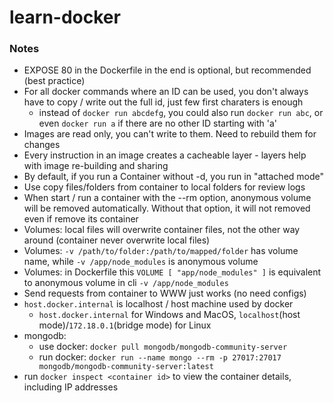 # learn-docker

### Notes
- EXPOSE 80 in the Dockerfile in the end is optional, but recommended (best practice)
- For all docker commands where an ID can be used, you don't always have to copy / write out the full id, just few first charaters is enough
  - instead of ``docker run abcdefg``, you could also run ``docker run abc``, or even ``docker run a`` if there are no other ID starting with 'a'
- Images are read only, you can't write to them. Need to rebuild them for changes
- Every instruction in an image creates a cacheable layer - layers help with image re-building and sharing
- By default, if you run a Container without -d, you run in "attached mode"
- Use copy files/folders from container to local folders for review logs
- When start / run a container with the --rm option, anonymous volume will be removed automatically. Without that option, it will not removed even if remove its container
- Volumes: local files will overwrite container files, not the other way around (container never overwrite local files)
- Volumes: `-v /path/to/folder:/path/to/mapped/folder` has volume name, while `-v /app/node_modules` is anonymous volume
- Volumes: in Dockerfile this `VOLUME [ "app/node_modules" ]` is equivalent to anonymous volume in cli `-v /app/node_modules`
- Send requests from container to WWW just works (no need configs)
- `host.docker.internal` is localhost / host machine used by docker
  - `host.docker.internal` for Windows and MacOS, `localhost`(host mode)/`172.18.0.1`(bridge mode) for Linux
- mongodb:
  - use docker: `docker pull mongodb/mongodb-community-server`
  - run docker: `docker run --name mongo --rm -p 27017:27017 mongodb/mongodb-community-server:latest`
- run `docker inspect <container id>` to view the container details, including IP addresses